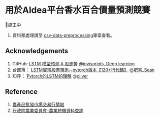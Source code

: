 # 用於AIdea平台香水百合價量預測競賽
🚧施工中
1. 資料預處理請至 [csv-data-preprocessing](https://github.com/JerryJack121/csv-data-preprocessing/tree/main/prediction_for_lily_price_and_volume)專案查看。
## Acknowledgements
1. GitHub: [LSTM 模型预测 A 股走势](https://github.com/invisprints/blog/blob/master/_notebooks/2020-04-17-LSTM-stock.ipynb) @[invisprints, Deep learning](https://github.com/invisprints)
2. 台部落： [LSTM實現股票預測--pytorch版本【120+行代碼】](https://www.twblogs.net/a/5c1f7b88bd9eee16b4a71bc9)  @[肥宅_Sean](https://www.twblogs.net/u/5b8cf7b42b7177188337cab5)
3. 知呼： [Pytorch的LSTM的理解](https://zhuanlan.zhihu.com/p/41261640) @[oliver](https://www.zhihu.com/people/oliver-84-4-28)
## Reference
1. [農產品批發市場交易行情站](https://amis.afa.gov.tw/menu/FlowerMenuTransInfo.aspx)
2. [行政院農業委員會-農業統機資料查詢](https://agrstat.coa.gov.tw/sdweb/public/trade/tradereport.aspx)